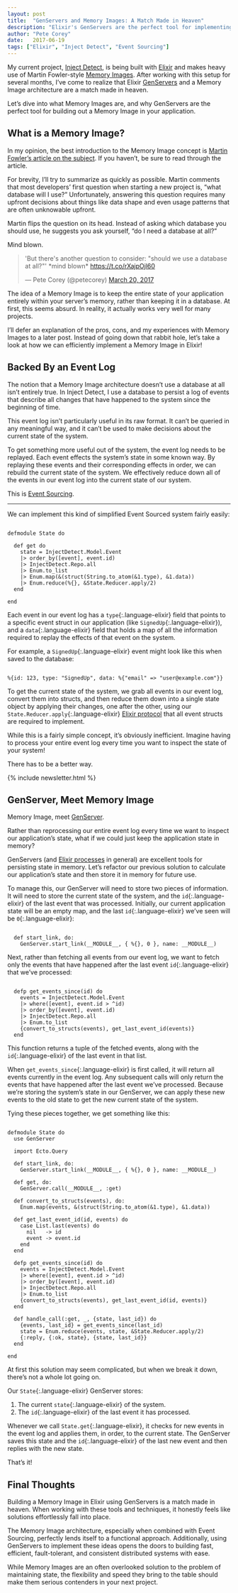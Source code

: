 ```yaml
---
layout: post
title:  "GenServers and Memory Images: A Match Made in Heaven"
description: "Elixir's GenServers are the perfect tool for implementing Memory Images — a powerful replacement for storing state in conventional databases."
author: "Pete Corey"
date:   2017-06-19
tags: ["Elixir", "Inject Detect", "Event Sourcing"]
---
```


My current project, [Inject Detect](http://www.injectdetect.com/), is being built with [Elixir](https://elixir-lang.org/) and makes heavy use of Martin Fowler-style [Memory Images](https://martinfowler.com/bliki/MemoryImage.html). After working with this setup for several months, I’ve come to realize that Elixir [GenServers](https://elixir-lang.org/getting-started/mix-otp/genserver.html) and a Memory Image architecture are a match made in heaven.

Let’s dive into what Memory Images are, and why GenServers are the perfect tool for building out a Memory Image in your application.

## What is a Memory Image?

In my opinion, the best introduction to the Memory Image concept is [Martin Fowler’s article on the subject](https://martinfowler.com/bliki/MemoryImage.html). If you haven’t, be sure to read through the article.

For brevity, I’ll try to summarize as quickly as possible. Martin comments that most developers’ first question when starting a new project is, “what database will I use?” Unfortunately, answering this question requires many upfront decisions about things like data shape and even usage patterns that are often unknowable upfront.

Martin flips the question on its head. Instead of asking which database you should use, he suggests you ask yourself, “do I need a database at all?”

Mind blown.

<blockquote class="twitter-tweet" data-lang="en"><p lang="en" dir="ltr">&#39;But there&#39;s another question to consider: &quot;should we use a database at all?&quot;&#39; *mind blown* <a href="https://t.co/rXajpOjl60">https://t.co/rXajpOjl60</a></p>&mdash; Pete Corey (@petecorey) <a href="https://twitter.com/petecorey/status/843842120364544000">March 20, 2017</a></blockquote>
<script async src="//platform.twitter.com/widgets.js" charset="utf-8"></script>

The idea of a Memory Image is to keep the entire state of your application entirely within your server’s memory, rather than keeping it in a database. At first, this seems absurd. In reality, it actually works very well for many projects.

I’ll defer an explanation of the pros, cons, and my experiences with Memory Images to a later post. Instead of going down that rabbit hole, let’s take a look at how we can efficiently implement a Memory Image in Elixir!

## Backed By an Event Log

The notion that a Memory Image architecture doesn’t use a database at all isn’t entirely true. In Inject Detect, I use a database to persist a log of events that describe all changes that have happened to the system since the beginning of time.

This event log isn’t particularly useful in its raw format. It can’t be queried in any meaningful way, and it can’t be used to make decisions about the current state of the system.

To get something more useful out of the system, the event log needs to be replayed. Each event effects the system’s state in some known way. By replaying these events and their corresponding effects in order, we can rebuild the current state of the system. We effectively reduce down all of the events in our event log into the current state of our system.

This is [Event Sourcing](https://martinfowler.com/eaaDev/EventSourcing.html).

---- 

We can implement this kind of simplified Event Sourced system fairly easily:

<pre class='language-elixir'><code class='language-elixir'>
defmodule State do

  def get do
    state = InjectDetect.Model.Event
    |> order_by([event], event.id)
    |> InjectDetect.Repo.all
    |> Enum.to_list
    |> Enum.map(&(struct(String.to_atom(&1.type), &1.data))
    |> Enum.reduce(%{}, &State.Reducer.apply/2)
  end

end
</code></pre>

Each event in our event log has a `type`{:.language-elixir} field that points to a specific event struct in our application (like `SignedUp`{:.language-elixir}), and a `data`{:.language-elixir} field that holds a map of all the information required to replay the effects of that event on the system.

For example, a `SignedUp`{:.language-elixir} event might look like this when saved to the database:

<pre class='language-elixir'><code class='language-elixir'>
%{id: 123, type: "SignedUp", data: %{"email" => "user@example.com"}}
</code></pre>

To get the current state of the system, we grab all events in our event log, convert them into structs, and then reduce them down into a single state object by applying their changes, one after the other, using our `State.Reducer.apply`{:.language-elixir}  [Elixir protocol](https://elixir-lang.org/getting-started/protocols.html) that all event structs are required to implement.

While this is a fairly simple concept, it’s obviously inefficient. Imagine having to process your entire event log every time you want to inspect the state of your system!

There has to be a better way.

{% include newsletter.html %}

## GenServer, Meet Memory Image

Memory Image, meet [GenServer](https://elixir-lang.org/getting-started/mix-otp/genserver.html).

Rather than reprocessing our entire event log every time we want to inspect our application’s state, what if we could just keep the application state in memory?

GenServers (and [Elixir processes](https://elixir-lang.org/getting-started/processes.html) in general) are excellent tools for persisting state in memory. Let’s refactor our previous solution to calculate our application’s state and then store it in memory for future use.

To manage this, our GenServer will need to store two pieces of information. It will need to store the current state of the system, and the `id`{:.language-elixir} of the last event that was processed. Initially, our current application state will be an empty map, and the last `id`{:.language-elixir} we’ve seen will be `0`{:.language-elixir}:

<pre class='language-elixir'><code class='language-elixir'>
  def start_link, do:
    GenServer.start_link(__MODULE__, { %{}, 0 }, name: __MODULE__)
</code></pre>

Next, rather than fetching all events from our event log, we want to fetch only the events that have happened after the last event `id`{:.language-elixir} that we’ve processed:

<pre class='language-elixir'><code class='language-elixir'>
  defp get_events_since(id) do
    events = InjectDetect.Model.Event
    |> where([event], event.id > ^id)
    |> order_by([event], event.id)
    |> InjectDetect.Repo.all
    |> Enum.to_list
    {convert_to_structs(events), get_last_event_id(events)}
  end
</code></pre>

This function returns a tuple of the fetched events, along with the `id`{:.language-elixir} of the last event in that list.

When `get_events_since`{:.language-elixir} is first called, it will return all events currently in the event log. Any subsequent calls will only return the events that have happened after the last event we’ve processed. Because we’re storing the system’s state in our GenServer, we can apply these new events to the old state to get the new current state of the system.

Tying these pieces together, we get something like this:

<pre class='language-elixir'><code class='language-elixir'>
defmodule State do
  use GenServer

  import Ecto.Query

  def start_link, do: 
    GenServer.start_link(__MODULE__, { %{}, 0 }, name: __MODULE__)
 
  def get, do: 
    GenServer.call(__MODULE__, :get)

  def convert_to_structs(events), do: 
    Enum.map(events, &(struct(String.to_atom(&1.type), &1.data))

  def get_last_event_id(id, events) do
    case List.last(events) do
      nil   -> id
      event -> event.id
    end
  end

  defp get_events_since(id) do
    events = InjectDetect.Model.Event
    |> where([event], event.id > ^id)
    |> order_by([event], event.id)
    |> InjectDetect.Repo.all
    |> Enum.to_list
    {convert_to_structs(events), get_last_event_id(id, events)}
  end

  def handle_call(:get, _, {state, last_id}) do
    {events, last_id} = get_events_since(last_id)
    state = Enum.reduce(events, state, &State.Reducer.apply/2)
    {:reply, {:ok, state}, {state, last_id}}
  end

end
</code></pre>

At first this solution may seem complicated, but when we break it down, there’s not a whole lot going on.

Our `State`{:.language-elixir} GenServer stores:
1. The current `state`{:.language-elixir} of the system.
2. The `id`{:.language-elixir} of the last event it has processed.

Whenever we call `State.get`{:.language-elixir}, it checks for new events in the event log and applies them, in order, to the current state. The GenServer saves this state and the `id`{:.language-elixir} of the last new event and then replies with the new state.

That’s it!

## Final Thoughts

Building a Memory Image in Elixir using GenServers is a match made in heaven. When working with these tools and techniques, it honestly feels like solutions effortlessly fall into place.

The Memory Image architecture, especially when combined with Event Sourcing, perfectly lends itself to a functional approach. Additionally, using GenServers to implement these ideas opens the doors to building fast, efficient, fault-tolerant, and consistent distributed systems with ease.

While Memory Images are an often overlooked solution to the problem of maintaining state, the flexibility and speed they bring to the table should make them serious contenders in your next project.
